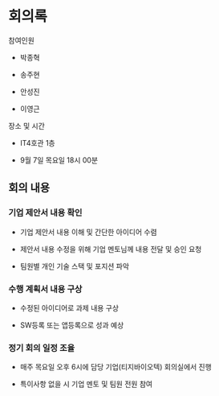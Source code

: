 # 회의록

참여인원

- 박종혁

- 송주현
  
- 안성진
  
- 이영근

장소 및 시간

- IT4호관 1층
  
- 9월 7일 목요일 18시 00분

## 회의 내용

### 기업 제안서 내용 확인

- 기업 제안서 내용 이해 및 간단한 아이디어 수렴

- 제안서 내용 수정을 위해 기업 멘토님께 내용 전달 및 승인 요청

- 팀원별 개인 기술 스택 및 포지션 파악

### 수행 계획서 내용 구상

- 수정된 아이디어로 과제 내용 구상

- SW등록 또는 앱등록으로 성과 예상

### 정기 회의 일정 조율

- 매주 목요일 오후 6시에 담당 기업(티지바이오텍) 회의실에서 진행

- 특이사항 없을 시 기업 멘토 및 팀원 전원 참여